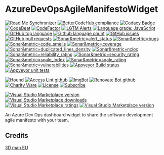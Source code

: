 # AzureDevOpsAgileManifestoWidget

<!--BadgesSTART-->
<!-- Powered by https://github.com/GregTrevellick/ReadMeSynchronizer -->
[![Read Me Synchronizer](https://img.shields.io/badge/-powered%20by%20ReadMeSynchronizer-brightgreen.svg)](https://github.com/GregTrevellick/ReadMeSynchronizer)
[![BetterCodeHub compliance](https://bettercodehub.com/edge/badge/GregTrevellick/AzureDevOpsAgileManifestoWidget?branch=master)](https://bettercodehub.com/results/GregTrevellick/AzureDevOpsAgileManifestoWidget)
[![Codacy Badge](https://api.codacy.com/project/badge/Grade/efd52920f7c640139556d0a10252523e)](https://www.codacy.com/project/gtrevellick/AzureDevOpsAgileManifestoWidget/dashboard?utm_source=github.com&amp;utm_medium=referral&amp;utm_content=GregTrevellick/AzureDevOpsAgileManifestoWidget&amp;utm_campaign=Badge_Grade_Dashboard)
[![CodeBeat](https://codebeat.co/badges/undefined)](https://codebeat.co/projects/github-com-gregtrevellick-azuredevopsagilemanifestowidget-master)
[![CodeFactor](https://www.codefactor.io/repository/github/GregTrevellick/AzureDevOpsAgileManifestoWidget/badge)](https://www.codefactor.io/repository/github/GregTrevellick/AzureDevOpsAgileManifestoWidget)
[![LGTM Alerts](https://img.shields.io/lgtm/alerts/g/GregTrevellick/AzureDevOpsAgileManifestoWidget.svg?logo=lgtm&logoWidth=18)](https://lgtm.com/projects/g/GregTrevellick/AzureDevOpsAgileManifestoWidget/alerts/)
[![Language grade: JavaScript](https://img.shields.io/lgtm/grade/javascript/g/GregTrevellick/AzureDevOpsAgileManifestoWidget.svg?logo=lgtm&logoWidth=18)](https://lgtm.com/projects/g/GregTrevellick/AzureDevOpsAgileManifestoWidget/context:javascript)
[![GitHub top language](https://img.shields.io/github/languages/top/GregTrevellick/AzureDevOpsAgileManifestoWidget.svg)](https://github.com/GregTrevellick/AzureDevOpsAgileManifestoWidget)
[![Github language count](https://img.shields.io/github/languages/count/GregTrevellick/AzureDevOpsAgileManifestoWidget.svg)](https://github.com/GregTrevellick/AzureDevOpsAgileManifestoWidget)
[![GitHub issues](https://img.shields.io/github/issues-raw/GregTrevellick/AzureDevOpsAgileManifestoWidget.svg)](https://github.com/GregTrevellick/AzureDevOpsAgileManifestoWidget/issues)
[![GitHub pull requests](https://img.shields.io/github/issues-pr-raw/GregTrevellick/AzureDevOpsAgileManifestoWidget.svg)](https://github.com/GregTrevellick/AzureDevOpsAgileManifestoWidget/pulls)
[![Sonar&metric=alert_status](https://sonarcloud.io/api/project_badges/measure?project=GregTrevellick_AzureDevOpsAgileManifestoWidget&metric=alert_status)](https://sonarcloud.io/dashboard?id=GregTrevellick_AzureDevOpsAgileManifestoWidget)
[![Sonar&metric=bugs](https://sonarcloud.io/api/project_badges/measure?project=GregTrevellick_AzureDevOpsAgileManifestoWidget&metric=bugs)](https://sonarcloud.io/component_measures?id=GregTrevellick_AzureDevOpsAgileManifestoWidget&metric=bugs)
[![Sonar&metric=code_smells](https://sonarcloud.io/api/project_badges/measure?project=GregTrevellick_AzureDevOpsAgileManifestoWidget&metric=code_smells)](https://sonarcloud.io/component_measures?id=GregTrevellick_AzureDevOpsAgileManifestoWidget&metric=code_smells)
[![Sonar&metric=coverage](https://sonarcloud.io/api/project_badges/measure?project=GregTrevellick_AzureDevOpsAgileManifestoWidget&metric=coverage)](https://sonarcloud.io/component_measures?id=GregTrevellick_AzureDevOpsAgileManifestoWidget&metric=Coverage)
[![Sonar&metric=duplicated_lines_density](https://sonarcloud.io/api/project_badges/measure?project=GregTrevellick_AzureDevOpsAgileManifestoWidget&metric=duplicated_lines_density)](https://sonarcloud.io/component_measures?id=GregTrevellick_AzureDevOpsAgileManifestoWidget&metric=duplicated_lines)
[![Sonar&metric=ncloc](https://sonarcloud.io/api/project_badges/measure?project=GregTrevellick_AzureDevOpsAgileManifestoWidget&metric=ncloc)](https://sonarcloud.io/component_measures?id=GregTrevellick_AzureDevOpsAgileManifestoWidget&metric=ncloc)
[![Sonar&metric=reliability_rating](https://sonarcloud.io/api/project_badges/measure?project=GregTrevellick_AzureDevOpsAgileManifestoWidget&metric=reliability_rating)](https://sonarcloud.io/component_measures?id=GregTrevellick_AzureDevOpsAgileManifestoWidget&metric=reliability_rating)
[![Sonar&metric=security_rating](https://sonarcloud.io/api/project_badges/measure?project=GregTrevellick_AzureDevOpsAgileManifestoWidget&metric=security_rating)](https://sonarcloud.io/component_measures?id=GregTrevellick_AzureDevOpsAgileManifestoWidget&metric=security_rating)
[![Sonar&metric=sqale_index](https://sonarcloud.io/api/project_badges/measure?project=GregTrevellick_AzureDevOpsAgileManifestoWidget&metric=sqale_index)](https://sonarcloud.io/component_measures?id=GregTrevellick_AzureDevOpsAgileManifestoWidget&metric=sqale_index)
[![Sonar&metric=sqale_rating](https://sonarcloud.io/api/project_badges/measure?project=GregTrevellick_AzureDevOpsAgileManifestoWidget&metric=sqale_rating)](https://sonarcloud.io/component_measures?id=GregTrevellick_AzureDevOpsAgileManifestoWidget&metric=sqale_rating)
[![Sonar&metric=vulnerabilities](https://sonarcloud.io/api/project_badges/measure?project=GregTrevellick_AzureDevOpsAgileManifestoWidget&metric=vulnerabilities)](https://sonarcloud.io/component_measures?id=GregTrevellick_AzureDevOpsAgileManifestoWidget&metric=vulnerabilities)
[![Appveyor Build status](https://ci.appveyor.com/api/projects/status/duvijp0qiget07i1?svg=true)](https://ci.appveyor.com/project/GregTrevellick/AzureDevOpsAgileManifestoWidget)
[![Appveyor unit tests](https://img.shields.io/appveyor/tests/GregTrevellick/AzureDevOpsAgileManifestoWidget.svg)](https://ci.appveyor.com/project/GregTrevellick/AzureDevOpsAgileManifestoWidget/build/tests)
<!-- no md -->
[![Hound](https://img.shields.io/badge/hound_ci-checked-brightgreen.svg)](https://houndci.com/)
[![Access Lint github](https://img.shields.io/badge/a11y-checked-brightgreen.svg)](https://www.accesslint.com)
[![ImgBot](https://img.shields.io/badge/images-optimized-brightgreen.svg)](https://imgbot.net/)
[![Renovate Bot github](https://img.shields.io/badge/renovatebot-checked-brightgreen.svg)](https://renovatebot.com/)
[![Charity Ware](https://img.shields.io/badge/charity%20ware-thank%20you-brightgreen.svg)](https://github.com/GregTrevellick/MiscellaneousArtefacts/wiki/Charity-Ware)
[![License](https://img.shields.io/github/license/gittools/gitlink.svg)](/LICENSE.txt)
[![Subscribe](https://img.shields.io/badge/Subscribe-black.svg)](https://github.com/GregTrevellick/AzureDevOpsAgileManifestoWidget/subscription)

[![Visual Studio Marketplace version](https://img.shields.io/badge/-AgileManifestoDashboardWidget-%23e2165e.svg)](https://marketplace.visualstudio.com/items?itemName=GregTrevellick.AgileManifestoDashboardWidget)
[![Visual Studio Marketplace downloads](https://img.shields.io/vscode-marketplace/d/GregTrevellick.AgileManifestoDashboardWidget.svg)](https://marketplace.visualstudio.com/items?itemName=GregTrevellick.AgileManifestoDashboardWidget)
[![Visual Studio Marketplace ratings](https://img.shields.io/vscode-marketplace/r/GregTrevellick.AgileManifestoDashboardWidget.svg)](https://marketplace.visualstudio.com/items?itemName=GregTrevellick.AgileManifestoDashboardWidget#review-details)
[![Visual Studio Marketplace version](https://img.shields.io/vscode-marketplace/v/GregTrevellick.AgileManifestoDashboardWidget.svg)](https://marketplace.visualstudio.com/items?itemName=GregTrevellick.AgileManifestoDashboardWidget)



<!--BadgesEND-->

An Azure Dev Ops dashboard widget to share the software development agile manifesto with your team.

## Credits

[3D man EU](https://pixabay.com/illustrations/friends-trust-friendship-together-1015296/)
<!--
https://pixabay.com/illustrations/friends-trust-friendship-together-1027840/
https://pixabay.com/illustrations/yoga-kondalini-sport-3dman-2566577/
-->